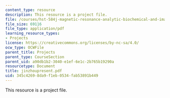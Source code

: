 ```yaml
---
content_type: resource
description: This resource is a project file.
file: /courses/hst-584j-magnetic-resonance-analytic-biochemical-and-imaging-techniques-spring-2006/345c42698da9f1eb0534fab53891b449_jinzhoupresent.pdf
file_size: 69116
file_type: application/pdf
learning_resource_types:
- Projects
license: https://creativecommons.org/licenses/by-nc-sa/4.0/
ocw_type: OCWFile
parent_title: Projects
parent_type: CourseSection
parent_uid: a90db1b2-3040-e1ef-6e1c-2b765b19290a
resourcetype: Document
title: jinzhoupresent.pdf
uid: 345c4269-8da9-f1eb-0534-fab53891b449
---
```

This resource is a project file.
